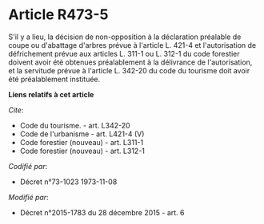 # Article R473-5

S'il y a lieu, la décision de non-opposition à la déclaration préalable de coupe ou d'abattage d'arbres prévue à l'article L.
421-4 et l'autorisation de défrichement prévue aux articles L. 311-1 ou L. 312-1 du code forestier doivent avoir été obtenues
préalablement à la délivrance de l'autorisation, et la servitude prévue à l'article L. 342-20 du code du tourisme doit avoir
été préalablement instituée.

**Liens relatifs à cet article**

_Cite_:

  - Code du tourisme. - art. L342-20
  - Code de l'urbanisme - art. L421-4 (V)
  - Code forestier (nouveau) - art. L311-1
  - Code forestier (nouveau) - art. L312-1

_Codifié par_:

  - Décret n°73-1023 1973-11-08

_Modifié par_:

  - Décret n°2015-1783 du 28 décembre 2015 - art. 6
